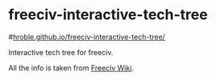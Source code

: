 # freeciv-interactive-tech-tree

#[hroble.github.io/freeciv-interactive-tech-tree/](http:/hroble.github.io/freeciv-interactive-tech-tree/)

Interactive tech tree for freeciv.

All the info is taken from [Freeciv Wiki](freeciv.wikia.com/).
